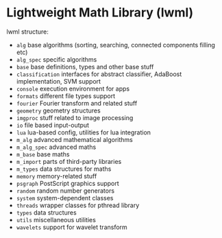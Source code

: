 # Lightweight Math Library (lwml)

lwml structure:

- `alg` base algorithms (sorting, searching, connected components filling etc)
- `alg_spec` specific algorithms
- `base` base definitions, types and other base stuff
- `classification` interfaces for abstract classifier, AdaBoost implementation, SVM support
- `console` execution environment for apps
- `formats` different file types support
- `fourier` Fourier transform and related stuff
- `geometry` geometry structures
- `imgproc` stuff related to image processing
- `io` file based input-output
- `lua` lua-based config, utilities for lua integration
- `m_alg` advanced mathematical algorithms
- `m_alg_spec` advanced maths
- `m_base` base maths
- `m_import` parts of third-party libraries
- `m_types` data structures for maths
- `memory` memory-related stuff
- `psgraph` PostScript graphics support
- `random` random number generators
- `system` system-dependent classes
- `threads` wrapper classes for pthread library
- `types` data structures
- `utils` miscellaneous utilities
- `wavelets` support for wavelet transform
